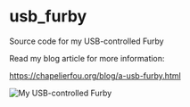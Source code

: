 # usb_furby
Source code for my USB-controlled Furby

Read my blog article for more information:

https://chapelierfou.org/blog/a-usb-furby.html

![My USB-controlled Furby](https://user-images.githubusercontent.com/600566/119131774-2cf42780-ba3a-11eb-80b2-c3ac8c4dfb49.png)
